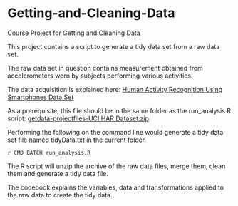Getting-and-Cleaning-Data
=========================

Course Project for Getting and Cleaning Data

This project contains a script to generate a tidy data set from a raw data set.

The raw data set in question contains measurement obtained from accelerometers worn by subjects performing various activities.

The data acquisition is explained here: [Human Activity Recognition Using Smartphones Data Set](http://archive.ics.uci.edu/ml/datasets/Human+Activity+Recognition+Using+Smartphones)

As a prerequisite, this file should be in the same folder as the
run_analysis.R script:
[getdata-projectfiles-UCI HAR Dataset.zip](https://d396qusza40orc.cloudfront.net/getdata%2Fprojectfiles%2FUCI%20HAR%20Dataset.zip)

Performing the following on the command line would generate a tidy data set file named tidyData.txt in the current folder.

`r CMD BATCH run_analysis.R`

The R script will unzip the archive of the raw data files, merge them, clean them and generate a tidy data file.

The codebook explains the variables, data and transformations applied to the raw data to create the tidy data.
